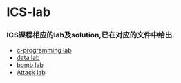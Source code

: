 # ICS-lab
### ICS课程相应的lab及solution,已在对应的文件中给出.
- [c-programming lab](https://github.com/VVZzzz/Intro-to-Computer-Systems/tree/master/1-interview/cprogramminglab-handout)
- [data lab](https://github.com/VVZzzz/Intro-to-Computer-Systems/tree/master/2-datalab/datalab-handout)
- [bomb lab](https://github.com/VVZzzz/Intro-to-Computer-Systems/tree/master/3-MachineProg)
- [Attack lab](https://github.com/VVZzzz/Intro-to-Computer-Systems/tree/master/4-attacklab)